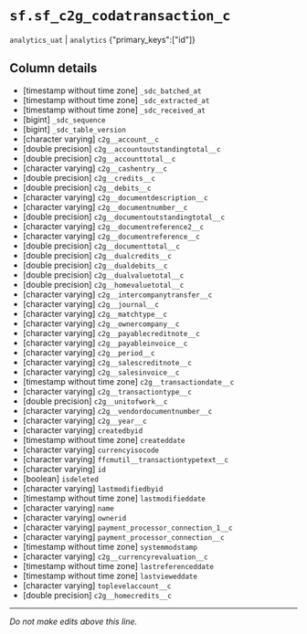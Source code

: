 # `sf.sf_c2g_codatransaction_c`
`analytics_uat` | `analytics`
{"primary_keys":["id"]}

## Column details
* [timestamp without time zone] `_sdc_batched_at`
* [timestamp without time zone] `_sdc_extracted_at`
* [timestamp without time zone] `_sdc_received_at`
* [bigint]    `_sdc_sequence`
* [bigint]    `_sdc_table_version`
* [character varying] `c2g__account__c`
* [double precision] `c2g__accountoutstandingtotal__c`
* [double precision] `c2g__accounttotal__c`
* [character varying] `c2g__cashentry__c`
* [double precision] `c2g__credits__c`
* [double precision] `c2g__debits__c`
* [character varying] `c2g__documentdescription__c`
* [character varying] `c2g__documentnumber__c`
* [double precision] `c2g__documentoutstandingtotal__c`
* [character varying] `c2g__documentreference2__c`
* [character varying] `c2g__documentreference__c`
* [double precision] `c2g__documenttotal__c`
* [double precision] `c2g__dualcredits__c`
* [double precision] `c2g__dualdebits__c`
* [double precision] `c2g__dualvaluetotal__c`
* [double precision] `c2g__homevaluetotal__c`
* [character varying] `c2g__intercompanytransfer__c`
* [character varying] `c2g__journal__c`
* [character varying] `c2g__matchtype__c`
* [character varying] `c2g__ownercompany__c`
* [character varying] `c2g__payablecreditnote__c`
* [character varying] `c2g__payableinvoice__c`
* [character varying] `c2g__period__c`
* [character varying] `c2g__salescreditnote__c`
* [character varying] `c2g__salesinvoice__c`
* [timestamp without time zone] `c2g__transactiondate__c`
* [character varying] `c2g__transactiontype__c`
* [double precision] `c2g__unitofwork__c`
* [character varying] `c2g__vendordocumentnumber__c`
* [character varying] `c2g__year__c`
* [character varying] `createdbyid`
* [timestamp without time zone] `createddate`
* [character varying] `currencyisocode`
* [character varying] `ffcmutil__transactiontypetext__c`
* [character varying] `id`
* [boolean]   `isdeleted`
* [character varying] `lastmodifiedbyid`
* [timestamp without time zone] `lastmodifieddate`
* [character varying] `name`
* [character varying] `ownerid`
* [character varying] `payment_processor_connection_1__c`
* [character varying] `payment_processor_connection__c`
* [timestamp without time zone] `systemmodstamp`
* [character varying] `c2g__currencyrevaluation__c`
* [timestamp without time zone] `lastreferenceddate`
* [timestamp without time zone] `lastvieweddate`
* [character varying] `toplevelaccount__c`
* [double precision] `c2g__homecredits__c`

-------------------------------------------------------------------------------
*Do not make edits above this line.*
